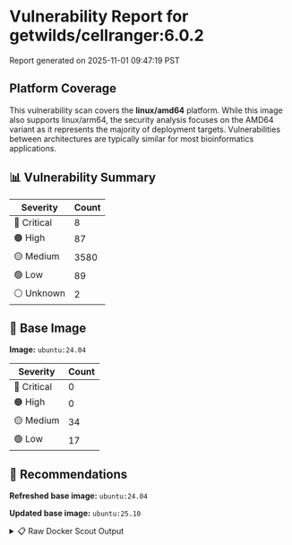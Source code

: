 # Vulnerability Report for getwilds/cellranger:6.0.2

Report generated on 2025-11-01 09:47:19 PST

## Platform Coverage

This vulnerability scan covers the **linux/amd64** platform. While this image also supports linux/arm64, the security analysis focuses on the AMD64 variant as it represents the majority of deployment targets. Vulnerabilities between architectures are typically similar for most bioinformatics applications.

## 📊 Vulnerability Summary

| Severity | Count |
|----------|-------|
| 🔴 Critical | 8 |
| 🟠 High | 87 |
| 🟡 Medium | 3580 |
| 🟢 Low | 89 |
| ⚪ Unknown | 2 |

## 🐳 Base Image

**Image:** `ubuntu:24.04`

| Severity | Count |
|----------|-------|
| 🔴 Critical | 0 |
| 🟠 High | 0 |
| 🟡 Medium | 34 |
| 🟢 Low | 17 |

## 🔄 Recommendations

**Refreshed base image:** `ubuntu:24.04`

**Updated base image:** `ubuntu:25.10`

<details>
<summary>📋 Raw Docker Scout Output</summary>

```text
Target               │  getwilds/cellranger:6.0.2  │    8C    87H   3580M    89L     2?   
    digest             │  0dec48219479                       │                                      
  Base image           │  ubuntu:24.04                       │    0C     0H    34M    17L           
  Refreshed base image │  ubuntu:24.04                       │    0C     0H     2M     5L           
                       │                                     │                 -32    -12           
  Updated base image   │  ubuntu:25.10                       │    0C     0H     0M     0L           
                       │                                     │                 -34    -17           

What's next:
    View vulnerabilities → docker scout cves getwilds/cellranger:6.0.2
    View base image update recommendations → docker scout recommendations getwilds/cellranger:6.0.2
    Include policy results in your quickview by supplying an organization → docker scout quickview getwilds/cellranger:6.0.2 --org <organization>
```
</details>
